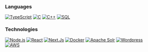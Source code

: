 ### Languages

[![TypeScript](https://img.shields.io/badge/-TypeScript-fff?&logo=TypeScript&logoColor=007ACC)]()
[![C](https://img.shields.io/badge/-C-fff?&logo=C)]()
[![C++](https://img.shields.io/badge/-C++-fff?&logo=c%2b%2b&logoColor=00599C)]()
[![SQL](https://img.shields.io/badge/-MySQL-fff?&logo=MySQL&logoColor=4479A1)]()

### Technologies

[![Node.js](https://img.shields.io/badge/-Node.js-fff?&logo=node.js)](https://nodejs.org/en/)
[![React](https://img.shields.io/badge/-React-fff?&logo=React)](https://en.reactjs.org/)
[![Next.Js](https://img.shields.io/badge/-Next.js-fff?&logo=Next.js&logoColor=black)](https://nextjs.org/)
[![Docker](https://img.shields.io/badge/-Docker-fff?&logo=Docker)](https://www.docker.com/)
[![Apache Solr](https://img.shields.io/badge/-Apache%20Solr-fff?&logo=Apache%20Solr)](https://solr.apache.org/)
[![Wordpress](https://img.shields.io/badge/-WordPress-fff?&logo=WordPress&logoColor=21759B)](https://wordpress.com/)
[![AWS](https://img.shields.io/badge/-Amazon%20AWS-fff?&logo=Amazon%20AWS&logoColor=232F3E)](https://aws.amazon.com/)
